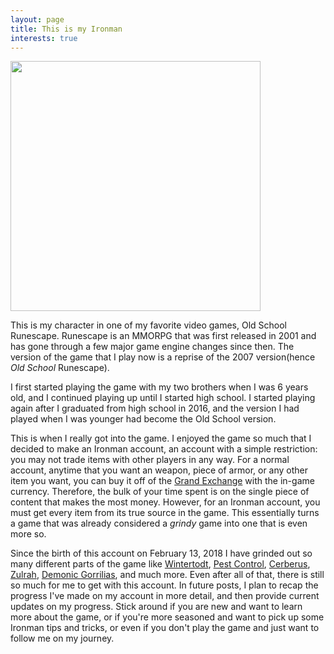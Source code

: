 ```yaml
---
layout: page
title: This is my Ironman
interests: true
---
```

<img src="{{ site.url }}/images/Ironman_wave.png" width="400" class="inlinephoto_left"/>

This is my character in one of my favorite video games, Old School Runescape. Runescape is an MMORPG that was first released in 2001 and has gone through a few major game engine changes since then. The version of the game that I play now is a reprise of the 2007 version(hence *Old School* Runescape).

I first started playing the game with my two brothers when I was 6 years old, and I continued playing up until I started high school. I started playing again after I graduated from high school in 2016, and the version I had played when I was younger had become the Old School version.

This is when I really got into the game. I enjoyed the game so much that I decided to make an Ironman account, an account with a simple restriction: you may not trade items with other players in any way. For a normal account, anytime that you want an weapon, piece of armor, or any other item you want, you can buy it off of the [Grand Exchange](https://oldschool.runescape.wiki/w/Grand_Exchange) with the in-game currency. Therefore, the bulk of your time spent is on the single piece of content that makes the most money. However, for an Ironman account, you must get every item from its true source in the game. This essentially turns a game that was already considered a *grindy* game into one that is even more so.

Since the birth of this account on February 13, 2018 I have grinded out so many different parts of the game like [Wintertodt](https://oldschool.runescape.wiki/w/Wintertodt), [Pest Control](https://oldschool.runescape.wiki/w/Pest_Control), [Cerberus](https://oldschool.runescape.wiki/w/Cerberus), [Zulrah](https://oldschool.runescape.wiki/w/Zulrah), [Demonic Gorrilias](https://oldschool.runescape.wiki/w/Demonic_gorilla), and much more. Even after all of that, there is still so much for me to get with this account. In future posts, I plan to recap the progress I've made on my account in more detail, and then provide current updates on my progress. Stick around if you are new and want to learn more about the game, or if you're more seasoned and want to pick up some Ironman tips and tricks, or even if you don't play the game and just want to follow me on my journey.
